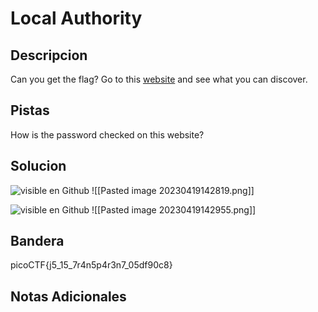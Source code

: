 # Local Authority

## Descripcion
Can you get the flag? Go to this [website](http://saturn.picoctf.net:51108/) and see what you can discover.

## Pistas
How is the password checked on this website?

## Solucion 
![visible en Github](https://github.com/Alexlife2002003/ChallengesCTF/blob/main/Retos-Seguridad/SegundoParcial/Pasted%20image%2020230419142819.png)
![[Pasted image 20230419142819.png]]

![visible en Github](https://github.com/Alexlife2002003/ChallengesCTF/blob/main/Retos-Seguridad/SegundoParcial/Pasted%20image%2020230419142955.png)
![[Pasted image 20230419142955.png]]
## Bandera
picoCTF{j5_15_7r4n5p4r3n7_05df90c8}

## Notas Adicionales 

